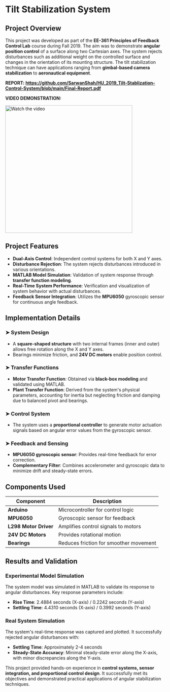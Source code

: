 # Tilt Stabilization System

## Project Overview  
This project was developed as part of the **EE-361 Principles of Feedback Control Lab** course during Fall 2019. The aim was to demonstrate **angular position control** of a surface along two Cartesian axes. The system rejects disturbances such as additional weight on the controlled surface and changes in the orientation of its mounting structure. The tilt stabilization technique can have applications ranging from **gimbal-based camera stabilization** to **aeronautical equipment**.

**REPORT: https://github.com/SarwanShah/HU_2019_Tilt-Stablization-Control-System/blob/main/Final-Report.pdf**

**VIDEO DEMONSTRATION:**

<a href="https://www.youtube.com/watch?v=KZVrodOSyYc" target="_blank">
    <img src="https://img.youtube.com/vi/KZVrodOSyYc/maxresdefault.jpg" alt="Watch the video" width="400">
</a>


## Project Features  
- **Dual-Axis Control**: Independent control systems for both X and Y axes.
- **Disturbance Rejection**: The system rejects disturbances introduced in various orientations.
- **MATLAB Model Simulation**: Validation of system response through **transfer function modeling**.
- **Real-Time System Performance**: Verification and visualization of system behavior with actual disturbances.
- **Feedback Sensor Integration**: Utilizes the **MPU6050** gyroscopic sensor for continuous angle feedback.

## Implementation Details  

### ➤ **System Design**  
- A **square-shaped structure** with two internal frames (inner and outer) allows free rotation along the X and Y axes.
- Bearings minimize friction, and **24V DC motors** enable position control.
  
### ➤ **Transfer Functions**  
- **Motor Transfer Function**: Obtained via **black-box modeling** and validated using MATLAB.
- **Plant Transfer Function**: Derived from the system's physical parameters, accounting for inertia but neglecting friction and damping due to balanced pivot and bearings.
  
### ➤ **Control System**  
- The system uses a **proportional controller** to generate motor actuation signals based on angular error values from the gyroscopic sensor.
  
### ➤ **Feedback and Sensing**  
- **MPU6050 gyroscopic sensor**: Provides real-time feedback for error correction.
- **Complementary Filter**: Combines accelerometer and gyroscopic data to minimize drift and steady-state errors.

## Components Used  
| Component              | Description                           |
|------------------------|---------------------------------------|
| **Arduino**            | Microcontroller for control logic     |
| **MPU6050**            | Gyroscopic sensor for feedback        |
| **L298 Motor Driver**  | Amplifies control signals to motors   |
| **24V DC Motors**      | Provides rotational motion            |
| **Bearings**           | Reduces friction for smoother movement|

## Results and Validation  

### Experimental Model Simulation  
The system model was simulated in MATLAB to validate its response to angular disturbances. Key response parameters include:
- **Rise Time**: 2.4884 seconds (X-axis) / 0.2242 seconds (Y-axis)
- **Settling Time**: 4.4310 seconds (X-axis) / 0.3992 seconds (Y-axis)

### Real System Simulation  
The system's real-time response was captured and plotted. It successfully rejected angular disturbances with:
- **Settling Time**: Approximately 2-4 seconds  
- **Steady-State Accuracy**: Minimal steady-state error along the X-axis, with minor discrepancies along the Y-axis.

This project provided hands-on experience in **control systems, sensor integration, and proportional control design**. It successfully met its objectives and demonstrated practical applications of angular stabilization techniques.
